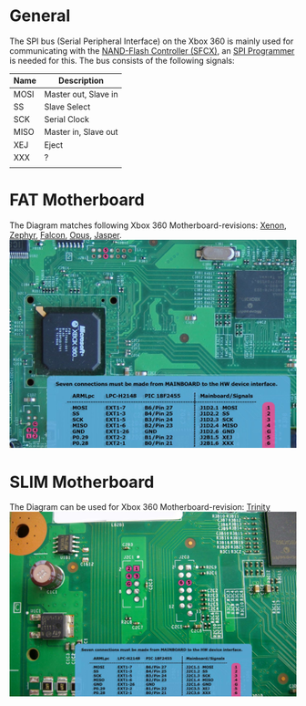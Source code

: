 # General

The SPI bus (Serial Peripheral Interface) on the Xbox 360 is mainly used
for communicating with the [NAND-Flash Controller (SFCX)](../../System-Software/SFCX.md),
an [SPI Programmer](../../Hacks/SPI_Programmer.md) is needed for this. The bus
consists of the following signals:

| Name | Description          |
| ---- | -------------------- |
| MOSI | Master out, Slave in |
| SS   | Slave Select         |
| SCK  | Serial Clock         |
| MISO | Master in, Slave out |
| XEJ  | Eject                |
| XXX  | ?                    |
|  |

# FAT Motherboard

The Diagram matches following Xbox 360 Motherboard-revisions:
[Xenon](./Xenon_(Motherboard).md), [Zephyr](./Revisions/Zephyr.md),
[Falcon](./Revisions/Falcon.md), [Opus](./Revisions/Falcon.md#opus),
[Jasper](./Revisions/Jasper.md).
![Xbox 360 FAT NANDPro Diagram](../../Hacks/images/XBOX360_Fat_NandPro_LPCH2148_PIC18F2455_Diagram.jpg)

# SLIM Motherboard

The Diagram can be used for Xbox 360 Motherboard-revision:
[Trinity](./Revisions/Trinity.md)
![Xbox 360 Slim NANDPro Diagram](../../Hacks/images/XBOX360_Slim_NandPro_LPCH2148_PIC18F2455_Diagram.jpg)
